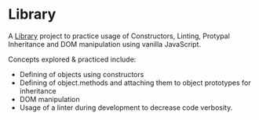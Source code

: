 # Library

A [Library](https://atwycodes.github.io/library/) project to practice usage of Constructors, Linting, Protypal Inheritance and DOM manipulation using vanilla JavaScript.

Concepts explored & practiced include:
* Defining of objects using constructors
* Defining of object.methods and attaching them to object prototypes for inheritance
* DOM manipulation
* Usage of a linter during development to decrease code verbosity.

